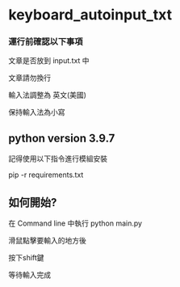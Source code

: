 # keyboard_autoinput_txt

### 運行前確認以下事項

文章是否放到 input.txt 中

文章請勿換行

輸入法調整為 英文(美國)

保持輸入法為小寫

## python version 3.9.7

記得使用以下指令進行模組安裝

pip -r requirements.txt

## 如何開始?

在 Command line 中執行 python main.py

滑鼠點擊要輸入的地方後

按下shift鍵

等待輸入完成
